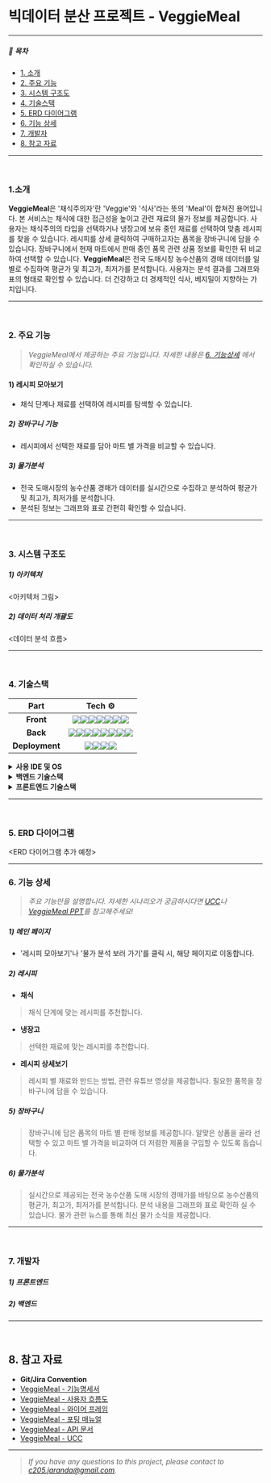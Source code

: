 # 빅데이터 분산 프로젝트 - VeggieMeal
---
##### 📑 목차

- [1. 소개](#1-소개)
- [2. 주요 기능](#2-주요-기능)
- [3. 시스템 구조도](#3-시스템-구조도)
- [4. 기술스택](#4-기술스택)
- [5. ERD 다이어그램](#5-erd-다이어그램)
- [6. 기능 상세](#6-기능-상세)
- [7. 개발자](#7-개발자)
- [8. 참고 자료](#8-참고-자료)

---
<br/>

### 1.소개
**VeggieMeal**은 '채식주의자'란 'Veggie'와 '식사'라는 뜻의 'Meal'이 합쳐진 용어입니다.
본 서비스는 채식에 대한 접근성을 높이고 관련 재료의 물가 정보를 제공합니다.
사용자는 채식주의의 타입을 선택하거나 냉장고에 보유 중인 재료를 선택하여 맞춤 레시피를 찾을 수 있습니다. 레시피를 상세 클릭하여 구매하고자는 품목을 장바구니에 담을 수 있습니다.
장바구니에서 현재 마트에서 판매 중인 품목 관련 상품 정보를 확인한 뒤 비교하여 선택할 수 있습니다. **VeggieMeal**은 전국 도매시장 농수산품의 경매 데이터를 일별로 수집하여 평균가 및 최고가, 최저가를 분석합니다.
사용자는 분석 결과를 그래프와 표의 형태로 확인할 수 있습니다.
더 건강하고 더 경제적인 식사, 베지밀이 지향하는 가치입니다.

---
<br/>

### 2. 주요 기능
> _VeggieMeal에서 제공하는 주요 기능입니다. 자세한 내용은 [6. 기능상세](#6-기능-상세) 에서 확인하실 수 있습니다._
#### 1) 레시피 모아보기
- 채식 단계나 재료를 선택하여 레시피를 탐색할 수 있습니다.

##### 2) 장바구니 기능
- 레시피에서 선택한 재료를 담아 마트 별 가격을 비교할 수 있습니다.

##### 3) 물가분석
- 전국 도매시장의 농수산품 경매가 데이터를 실시간으로 수집하고 분석하여 평균가 및 최고가, 최저가를 분석합니다.
- 분석된 정보는 그래프와 표로 간편히 확인할 수 있습니다.

---
<br/>

### 3. 시스템 구조도
##### 1) 아키텍처
<아키텍처 그림>

##### 2) 데이터 처리 개괄도
<데이터 분석 흐름>

---
<br/>

### 4. 기술스택

|      Part      |                            Tech ⚙                            |
| :------------: | :----------------------------------------------------------: |
|   **Front**    | <img src="https://img.shields.io/badge/next.js-000000?style=for-the-badge&logo=next.js&logoColor=white"><img src="https://img.shields.io/badge/react-61DAFB?style=for-the-badge&logo=react&logoColor=white"><img src="https://img.shields.io/badge/recoil-000000?style=for-the-badge&logo=react&logoColor=white"><img src="https://img.shields.io/badge/html5-E34F26?style=for-the-badge&logo=html5&logoColor=white"><img src="https://img.shields.io/badge/css3-1572B6?style=for-the-badge&logo=css3&logoColor=white"><img src="https://img.shields.io/badge/sass-CC6699?style=for-the-badge&logo=sass&logoColor=white"><img src="https://img.shields.io/badge/typescript-3178C6?style=for-the-badge&logo=typescript&logoColor=white"> |
|    **Back**    | <img src="https://img.shields.io/badge/springboot-6DB33F?style=for-the-badge&logo=spring&logoColor=white"><img src="https://img.shields.io/badge/gradle-02303A?style=for-the-badge&logo=gradle&logoColor=white"><img src="https://img.shields.io/badge/kafka-231F20?style=for-the-badge&logo=apache-kafka&logoColor=white"><img src="https://img.shields.io/badge/spark-E25A1C?style=for-the-badge&logo=apache-spark&logoColor=white"><img src="https://img.shields.io/badge/hadoop-66CCFF?style=for-the-badge&logo=apache-hadoop&logoColor=white"><img src="https://img.shields.io/badge/python-3776AB?style=for-the-badge&logo=python&logoColor=white"><img src="https://img.shields.io/badge/jupyter-F37626?style=for-the-badge&logo=jupyter&logoColor=white"><img src="https://img.shields.io/badge/mariadb-003545?style=for-the-badge&logo=mariadb&logoColor=white"> |
| **Deployment** | <img src="https://img.shields.io/badge/amazon_ec2-FF9900?style=for-the-badge&logo=amazonec2&logoColor=white"><img src="https://img.shields.io/badge/docker-2496ED?style=for-the-badge&logo=docker&logoColor=white"><img src="https://img.shields.io/badge/jenkins-D24939?style=for-the-badge&logo=jenkins&logoColor=white"><img src="https://img.shields.io/badge/nginx-009639?style=for-the-badge&logo=nginx&logoColor=white"> |

<details markdown="1">
<summary><strong> 사용 IDE 및 OS </summary></strong>

- OS: Ubuntu 22.04.1 LTS 
- IntelliJ IDEA 2022.1.3
- Visual Studio Code : 1.70.2v
- UI/UX: Figma
- Jupyter Notebook

</details>

<details markdown="1">
<summary><strong> 백엔드 기술스택 </summary></strong>

- Openjdk : 1.8.0
- Springboot :  2.7.3
- spring: gradle 
- MariaDB : mariadb 10.3.34
- AWS : ubuntu 20.04.4 LTS 
- Jenkins : 2.361.1
- Docker : 20.10.18
- nginx :  nginx/1.18.0 (Ubuntu)
- Hadoop : 3.2.1
- Spark : 3.2.1
- Sqoop : 1.4.7
- Kafka :  3.2.3
- Python : 3.9.12

</details>

<details markdown="1">
<summary><strong> 프론트엔드 기술스택 </summary></strong>
	
- node.js : v16.15.1(LTS)
- npm : 8.11.0v
- next : 12.3.0v
- react : 18.2.0v
- recoil : 0.7.5v
- TypeScript : 4.8.3v
- Sass : 1.54.9v
- react-query : 3.39.2v

</details>

---
<br/>

### 5. ERD 다이어그램
<ERD 다이어그램 추가 예정>

---

### 6. 기능 상세
> _주요 기능만을 설명합니다. 자세한 시나리오가 궁금하시다면 [UCC]()나 [VeggieMeal PPT]()를 참고해주세요!_

##### 1) 메인 페이지
* '레시피 모아보기'나 '물가 분석 보러 가기'를 클릭 시, 해당 페이지로 이동합니다.


##### 2) 레시피
* **채식**
> 채식 단계에 맞는 레시피를 추천합니다.

* **냉장고**
> 선택한 재료에 맞는 레시피를 추천합니다.

* **레시피 상세보기**
> 레시피 별 재료와 만드는 방법, 관련 유튜브 영상을 제공합니다.
> 필요한 품목을 장바구니에 담을 수 있습니다.

##### 5) 장바구니
> 장바구니에 담은 품목의 마트 별 판매 정보를 제공합니다.
> 알맞은 상품을 골라 선택할 수 있고 마트 별 가격을 비교하여 더 저렴한 제품을 구입할 수 있도록 돕습니다.

##### 6) 물가분석
> 실시간으로 제공되는 전국 농수산품 도매 시장의 경매가를 바탕으로 농수산품의 평균가, 최고가, 최저가를 분석합니다.
> 분석 내용을 그래프와 표로 확인하 실 수 있습니다.
> 물가 관련 뉴스를 통해 최신 물가 소식을 제공합니다.

---
<br/>

### 7. 개발자
##### 1) 프론트엔드

##### 2) 백엔드

---
<br/>

## 8. 참고 자료
* **Git/Jira Convention**
* [VeggieMeal - 기능명세서]()
* [VeggieMeal - 사용자 흐름도]()
* [VeggieMeal - 와이어 프레임]()
* [VeggieMeal - 포팅 매뉴얼]()
* [VeggieMeal - API 문서]()
* [VeggieMeal - UCC]()

---
> _If you have any questions to this project, please contact to c205.jaranda@gmail.com._


